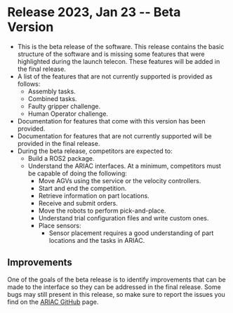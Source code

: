 # Release 2023, Jan 23 -- Beta Version

- This is the beta release of the software. This release contains the basic structure of the software and is missing some features that were highlighted during the launch telecon. These features will be added in the final release.
- A list of the features that are not currently supported is provided as follows:
  - Assembly tasks.
  - Combined tasks.
  - Faulty gripper challenge.
  - Human Operator challenge.
- Documentation for features that come with this version has been provided.
- Documentation for features that are not currently supported will be provided in the final release.
- During the beta release, competitors are expected to:
  - Build a ROS2 package.
  - Understand the ARIAC interfaces. At a minimum, competitors must be capable of doing the following:
    - Move AGVs using the service or the velocity controllers.
    - Start and end the competition.
    - Retrieve information on part locations.
    - Receive and submit orders.
    - Move the robots to perform pick-and-place.
    - Understand trial configuration files and write custom ones.
    - Place sensors:
      - Sensor placement requires a good understanding of part locations and the tasks in ARIAC.

## Improvements

One of the goals of the beta release is to identify improvements that can be made to the interface so they can be addressed in the final release. Some bugs may still present in this release, so make sure to report the issues you find on the [ARIAC GitHub](https://github.com/usnistgov/ARIAC) page.
